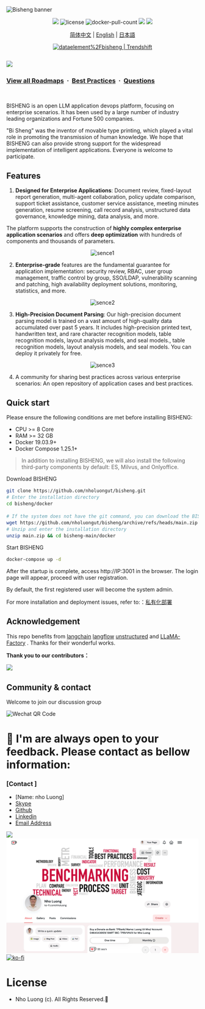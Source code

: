 <img src="https://dataelem.com/bs/face.png" alt="Bisheng banner">

<p align="center">
    <a href="https://dataelem.feishu.cn/wiki/ZxW6wZyAJicX4WkG0NqcWsbynde"><img src="https://img.shields.io/badge/docs-Wiki-brightgreen"></a>
    <img src="https://img.shields.io/github/license/nholuongut/bisheng" alt="license"/>
    <img src="https://img.shields.io/docker/pulls/nholuongut/bisheng-frontend" alt="docker-pull-count" />
    <a href=""><img src="https://img.shields.io/github/last-commit/nholuongut/bisheng"></a>
    <a href="https://star-history.com/#nholuongut/bisheng&Timeline"><img src="https://img.shields.io/github/stars/nholuongut/bisheng?color=yellow"></a> 
</p>
<p align="center">
  <a href="./README_CN.md">简体中文</a> |
  <a href="./README.md">English</a> |
  <a href="./README_JPN.md">日本語</a>
</p>

<p align="center">
  <a href="https://trendshift.io/repositories/717" target="_blank"><img src="https://trendshift.io/api/badge/repositories/717" alt="dataelement%2Fbisheng | Trendshift" style="width: 250px; height: 55px;" width="250" height="55"/></a>
</p>
<div class="column" align="middle">
  <!-- <a href="https://bisheng.slack.com/join/shared_invite/"> -->
    <!-- <img src="https://img.shields.io/badge/Join-Slack-orange" alt="join-slack"/> -->
  </a>
  <!-- <img src="https://img.shields.io/github/license/bisheng-io/bisheng" alt="license"/> -->
  <!-- <img src="https://img.shields.io/docker/pulls/bisheng-io/bisheng" alt="docker-pull-count" /> -->
</div>


![](https://i.imgur.com/waxVImv.png)
### [View all Roadmaps](https://github.com/nholuongut/all-roadmaps) &nbsp;&middot;&nbsp; [Best Practices](https://github.com/nholuongut/all-roadmaps/blob/main/public/best-practices/) &nbsp;&middot;&nbsp; [Questions](https://www.linkedin.com/in/nholuong/)
<br/>

BISHENG is an open LLM application devops platform, focusing on enterprise scenarios. It has been used by a large number of industry leading organizations and Fortune 500 companies.

"Bi Sheng" was the inventor of movable type printing, which played a vital role in promoting the transmission of human knowledge. We hope that BISHENG can also provide strong support for the widespread implementation of intelligent applications. Everyone is welcome to participate.


## Features 

1. <b>Designed for Enterprise Applications</b>: Document review, fixed-layout report generation, multi-agent collaboration, policy update comparison, support ticket assistance, customer service assistance, meeting minutes generation, resume screening, call record analysis, unstructured data governance, knowledge mining, data analysis, and more. 

The platform supports the construction of <b>highly complex enterprise application scenarios</b> and offers <b>deep optimization</b> with hundreds of components and thousands of parameters.
<p align="center"><img src="https://dataelem.com/bs/chat.png" alt="sence1"></p>

2. <b>Enterprise-grade</b> features are the fundamental guarantee for application implementation: security review, RBAC, user group management, traffic control by group, SSO/LDAP, vulnerability scanning and patching, high availability deployment solutions, monitoring, statistics, and more.
<p align="center"><img src="https://dataelem.com/bs/pro.png" alt="sence2"></p>

3. <b>High-Precision Document Parsing</b>: Our high-precision document parsing model is trained on a vast amount of high-quality data accumulated over past 5 years. It includes high-precision printed text, handwritten text, and rare character recognition models, table recognition models, layout analysis models, and seal models., table recognition models, layout analysis models, and seal models. You can deploy it privately for free.
<p align="center"><img src="https://dataelem.com/bs/ocr.png" alt="sence3"></p>

4. A community for sharing best practices across various enterprise scenarios: An open repository of application cases and best practices.


## Quick start 

Please ensure the following conditions are met before installing BISHENG:
- CPU >= 8 Core
- RAM >= 32 GB
- Docker 19.03.9+
- Docker Compose 1.25.1+
> In addition to installing BISHENG, we will also install the following third-party components by default: ES, Milvus, and Onlyoffice.

Download BISHENG
```bash
git clone https://github.com/nholuongut/bisheng.git
# Enter the installation directory
cd bisheng/docker

# If the system does not have the git command, you can download the BISHENG code as a zip file.
wget https://github.com/nholuongut/bisheng/archive/refs/heads/main.zip
# Unzip and enter the installation directory
unzip main.zip && cd bisheng-main/docker
```
Start BISHENG
```bash
docker-compose up -d
```
After the startup is complete, access http://IP:3001 in the browser. The login page will appear, proceed with user registration. 

By default, the first registered user will become the system admin. 

For more installation and deployment issues, refer to:：[私有化部署](https://dataelem.feishu.cn/wiki/BSCcwKd4Yiot3IkOEC8cxGW7nPc)

## Acknowledgement 
This repo benefits from [langchain](https://github.com/langchain-ai/langchain) [langflow](https://github.com/logspace-ai/langflow) [unstructured](https://github.com/Unstructured-IO/unstructured) and [LLaMA-Factory](https://github.com/hiyouga/LLaMA-Factory) . Thanks for their wonderful works.

<b>Thank you to our contributors：</b>

<a href="https://github.com/nholuongut/bisheng/graphs/contributors">
  <img src="https://contrib.rocks/image?repo=nholuongut/bisheng" />
</a>



## Community & contact 
Welcome to join our discussion group

<img src="https://www.dataelem.com/nstatic/qrcode.png" alt="Wechat QR Code">


<!--
## Star History

[![Star History Chart](https://api.star-history.com/svg?repos=nholuongut/bisheng&type=Date)](https://star-history.com/#nholuongut/bisheng&Date)
-->

# 🚀 I'm are always open to your feedback.  Please contact as bellow information:
### [Contact ]
* [Name: nho Luong]
* [Skype](luongutnho_skype)
* [Github](https://github.com/nholuongut/)
* [Linkedin](https://www.linkedin.com/in/nholuong/)
* [Email Address](luongutnho@hotmail.com)

![](https://i.imgur.com/waxVImv.png)
![](Donate.png)
[![ko-fi](https://ko-fi.com/img/githubbutton_sm.svg)](https://ko-fi.com/nholuong)

# License
* Nho Luong (c). All Rights Reserved.🌟